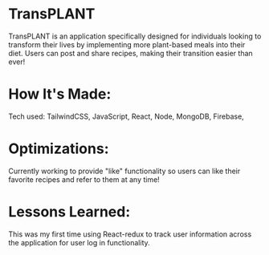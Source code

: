 
# TransPLANT

TransPLANT is an application specifically designed for individuals looking to transform their lives by implementing more plant-based meals into their diet. Users can post and share recipes, making their transition easier than ever!


# How It's Made:

 Tech used: 
 TailwindCSS, JavaScript, React, Node, MongoDB, Firebase,


# Optimizations:

Currently working to provide "like" functionality so users can like their favorite recipes and refer to them at any time!



# Lessons Learned:
This was my first time using React-redux to track user information across the application for user log in functionality.

